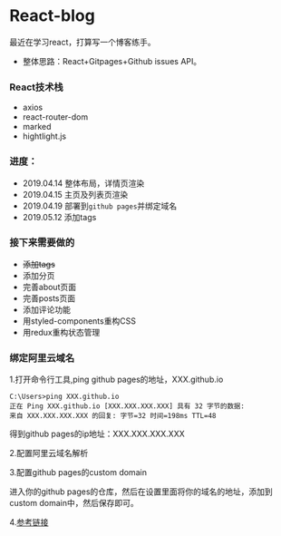 # React-blog

最近在学习react，打算写一个博客练手。
- 整体思路：React+Gitpages+Github issues API。
### React技术栈
- axios
- react-router-dom
- marked
- hightlight.js
### 进度：
- 2019.04.14   整体布局，详情页渲染
- 2019.04.15   主页及列表页渲染
- 2019.04.19   部署到`github pages`并绑定域名
- 2019.05.12   添加tags
### 接下来需要做的
- ~~添加tags~~
- 添加分页
- 完善about页面
- 完善posts页面
- 添加评论功能
- 用styled-components重构CSS
- 用redux重构状态管理
### 绑定阿里云域名
1.打开命令行工具,ping github pages的地址，XXX.github.io
```
C:\Users>ping XXX.github.io
正在 Ping XXX.github.io [XXX.XXX.XXX.XXX] 具有 32 字节的数据:
来自 XXX.XXX.XXX.XXX 的回复: 字节=32 时间=198ms TTL=48
```
得到github pages的ip地址：XXX.XXX.XXX.XXX

2.配置阿里云域名解析

3.配置github pages的custom domain

 进入你的github pages的仓库，然后在设置里面将你的域名的地址，添加到custom domain中，然后保存即可。

 4.[参考链接](https://www.cnblogs.com/olddoublemoon/p/6629398.html)